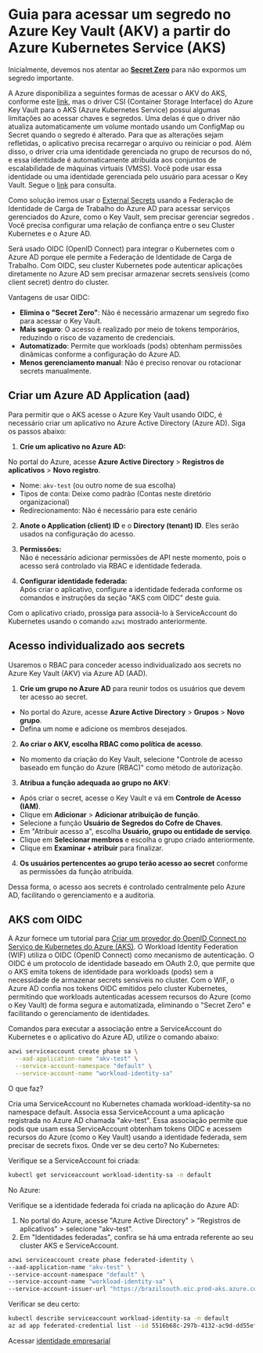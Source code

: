 # Guia para acessar um segredo no Azure Key Vault (AKV) a partir do Azure Kubernetes Service (AKS)

Inicialmente, devemos nos atentar ao [**Secret Zero**](./anexos/secret-zero.md) para não expormos um segredo importante. 

A Azure disponibiliza a seguintes formas de acessar o AKV do AKS, conforme este [link](https://learn.microsoft.com/pt-br/azure/aks/csi-secrets-store-identity-access?tabs=azure-portal&pivots=access-with-service-connector), mas o driver CSI (Container Storage Interface) do Azure Key Vault para o AKS (Azure Kubernetes Service) possui algumas limitações ao acessar chaves e segredos. Uma delas é que o driver não atualiza automaticamente um volume montado usando um ConfigMap ou Secret quando o segredo é alterado. Para que as alterações sejam refletidas, o aplicativo precisa recarregar o arquivo ou reiniciar o pod. Além disso, o driver cria uma identidade gerenciada no grupo de recursos do nó, e essa identidade é automaticamente atribuída aos conjuntos de escalabilidade de máquinas virtuais (VMSS). Você pode usar essa identidade ou uma identidade gerenciada pelo usuário para acessar o Key Vault. Segue o [link](https://learn.microsoft.com/pt-br/azure/aks/csi-secrets-store-driver) para consulta.

Como solução iremos usar o [External Secrets](https://external-secrets.io/) usando a Federação de Identidade de Carga de Trabalho do Azure AD para acessar serviços gerenciados do Azure, como o Key Vault, sem precisar gerenciar segredos . Você precisa configurar uma relação de confiança entre o seu Cluster Kubernetes e o Azure AD.

Será usado OIDC (OpenID Connect) para integrar o Kubernetes com o Azure AD porque ele permite a Federação de Identidade de Carga de Trabalho. Com OIDC, seu cluster Kubernetes pode autenticar aplicações diretamente no Azure AD sem precisar armazenar secrets sensíveis (como client secret) dentro do cluster.

Vantagens de usar OIDC:

- **Elimina o "Secret Zero"**: Não é necessário armazenar um segredo fixo para acessar o Key Vault.
- **Mais seguro**: O acesso é realizado por meio de tokens temporários, reduzindo o risco de vazamento de credenciais.
- **Automatizado**: Permite que workloads (pods) obtenham permissões dinâmicas conforme a configuração do Azure AD.
- **Menos gerenciamento manual**: Não é preciso renovar ou rotacionar secrets manualmente.

## Criar um Azure AD Application (aad)

Para permitir que o AKS acesse o Azure Key Vault usando OIDC, é necessário criar um aplicativo no Azure Active Directory (Azure AD). Siga os passos abaixo:

1. **Crie um aplicativo no Azure AD:**

  No portal do Azure, acesse **Azure Active Directory** > **Registros de aplicativos** > **Novo registro**.

  - Nome: `akv-test` (ou outro nome de sua escolha)
  - Tipos de conta: Deixe como padrão (Contas neste diretório organizacional)
  - Redirecionamento: Não é necessário para este cenário

2. **Anote o Application (client) ID** e o **Directory (tenant) ID**. Eles serão usados na configuração do acesso.

3. **Permissões:**  
  Não é necessário adicionar permissões de API neste momento, pois o acesso será controlado via RBAC e identidade federada.

4. **Configurar identidade federada:**  
  Após criar o aplicativo, configure a identidade federada conforme os comandos e instruções da seção "AKS com OIDC" deste guia.

Com o aplicativo criado, prossiga para associá-lo à ServiceAccount do Kubernetes usando o comando `azwi` mostrado anteriormente.

## Acesso individualizado aos secrets

Usaremos o RBAC para conceder acesso individualizado aos secrets no Azure Key Vault (AKV) via Azure AD (AAD).

1. **Crie um grupo no Azure AD** para reunir todos os usuários que devem ter acesso ao secret.
  - No portal do Azure, acesse **Azure Active Directory** > **Grupos** > **Novo grupo**.
  - Defina um nome e adicione os membros desejados.

2. **Ao criar o AKV, escolha RBAC como política de acesso**.
  - No momento da criação do Key Vault, selecione "Controle de acesso baseado em função do Azure (RBAC)" como método de autorização.

3. **Atribua a função adequada ao grupo no AKV**:
  - Após criar o secret, acesse o Key Vault e vá em **Controle de Acesso (IAM)**.
  - Clique em **Adicionar** > **Adicionar atribuição de função**.
  - Selecione a função **Usuário de Segredos do Cofre de Chaves**.
  - Em "Atribuir acesso a", escolha **Usuário, grupo ou entidade de serviço**.
  - Clique em **Selecionar membros** e escolha o grupo criado anteriormente.
  - Clique em **Examinar + atribuir** para finalizar.

4. **Os usuários pertencentes ao grupo terão acesso ao secret** conforme as permissões da função atribuída.

Dessa forma, o acesso aos secrets é controlado centralmente pelo Azure AD, facilitando o gerenciamento e a auditoria.

## AKS com OIDC

A Azur fornece um tutorial para [Criar um provedor do OpenID Connect no Serviço de Kubernetes do Azure (AKS)](https://learn.microsoft.com/pt-br/azure/aks/use-oidc-issuer). O Workload Identity Federation (WIF) utiliza o OIDC (OpenID Connect) como mecanismo de autenticação. O OIDC é um protocolo de identidade baseado em OAuth 2.0, que permite que o AKS emita tokens de identidade para workloads (pods) sem a necessidade de armazenar secrets sensíveis no cluster. Com o WIF, o Azure AD confia nos tokens OIDC emitidos pelo cluster Kubernetes, permitindo que workloads autenticadas acessem recursos do Azure (como o Key Vault) de forma segura e automatizada, eliminando o "Secret Zero" e facilitando o gerenciamento de identidades.

Comandos para executar a associação entre a ServiceAccount do Kubernetes e o aplicativo do Azure AD, utilize o comando abaixo:

```bash
azwi serviceaccount create phase sa \
  --aad-application-name "akv-test" \
  --service-account-namespace "default" \
  --service-account-name "workload-identity-sa"
```

O que faz?

Cria uma ServiceAccount no Kubernetes chamada workload-identity-sa no namespace default.
Associa essa ServiceAccount a uma aplicação registrada no Azure AD chamada "akv-test".
Essa associação permite que pods que usam essa ServiceAccount obtenham tokens OIDC e acessem recursos do Azure (como o Key Vault) usando a identidade federada, sem precisar de secrets fixos.
Onde ver se deu certo?
No Kubernetes:

Verifique se a ServiceAccount foi criada:

```bash
kubectl get serviceaccount workload-identity-sa -n default
```

No Azure:

Verifique se a identidade federada foi criada na aplicação do Azure AD:

1. No portal do Azure, acesse "Azure Active Directory" > "Registros de aplicativos" > selecione "akv-test".
2. Em "Identidades federadas", confira se há uma entrada referente ao seu cluster AKS e ServiceAccount.

```bash
azwi serviceaccount create phase federated-identity \
--aad-application-name "akv-test" \
--service-account-namespace "default" \
--service-account-name "workload-identity-sa" \
--service-account-issuer-url "https://brazilsouth.oic.prod-aks.azure.com/38270d4e-aea5-4430-b2c7-1deb696ac290/1b6b5131-fecf-4aee-8f74-53829b7d4c67/" 
```
Verificar se deu certo: 

```bash
kubectl describe serviceaccount workload-identity-sa -n default
az ad app federated-credential list --id 5516b68c-297b-4132-ac9d-dd55ef1cba77 
```

Acessar [identidade empresarial](https://portal.azure.com/#view/Microsoft_AAD_IAM/ManagedAppMenuBlade/~/Users/objectId/42569e6b-97c7-4bd8-a383-4fb79f858f11/appId/5516b68c-297b-4132-ac9d-dd55ef1cba77/preferredSingleSignOnMode~/null/servicePrincipalType/Application/fromNav/)